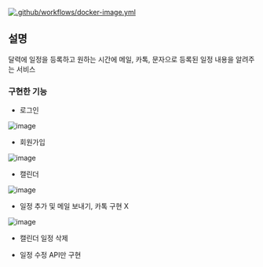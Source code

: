 [![.github/workflows/docker-image.yml](https://github.com/CodingCitron/auto-mail/actions/workflows/docker-image.yml/badge.svg)](https://github.com/CodingCitron/auto-mail/actions/workflows/docker-image.yml)
## 설명
달력에 일정을 등록하고 원하는 시간에 메일, 카톡, 문자으로 등록된 일정 내용을 알려주는 서비스  

### 구현한 기능
- 로그인
  
![image](https://github.com/CodingCitron/vue-to-do/assets/78482307/4cce0177-dfa2-43fc-b307-82e900fc977f)    

- 회원가입
  
![image](https://github.com/CodingCitron/vue-to-do/assets/78482307/bc060bc5-912d-4f2a-a342-44ac5c9e480f)    

- 캘린더
  
![image](https://github.com/CodingCitron/vue-to-do/assets/78482307/8b51c07d-e195-49bb-859e-e02a08e65ca8)    

- 일정 추가 및 메일 보내기, 카톡 구현 X
  
![image](https://github.com/CodingCitron/vue-to-do/assets/78482307/e18aa1c5-b293-499a-a0e3-8fc0b1888021)    

- 캘린더 일정 삭제  

- 일정 수정 API만 구현
